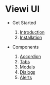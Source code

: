 # Viewi UI

- Get Started
    1. [Introduction](./01_essentials/00_introduction.md)
    2. [Installation](./01_essentials/01_installation.md)

- Components

    1. [Accordion](./components/01_accordion.md)
    2. [Tabs](./components/02_tab.md)
    3. [Modals](./components/03_modals.md)
    4. [Dialogs](./components/04_dialogs.md)
    5. [Alerts](./components/05_alerts.md)
